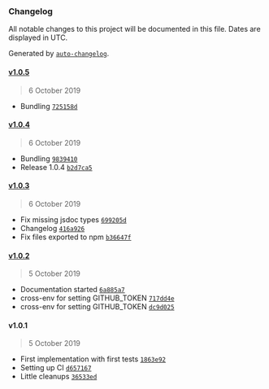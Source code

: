 ### Changelog

All notable changes to this project will be documented in this file. Dates are displayed in UTC.

Generated by [`auto-changelog`](https://github.com/CookPete/auto-changelog).

#### [v1.0.5](https://github.com/h9h/word-collect/compare/v1.0.4...v1.0.5)

> 6 October 2019

- Bundling [`725158d`](https://github.com/h9h/word-collect/commit/725158d40e463519e980bc04187a06ee33c52f20)

#### [v1.0.4](https://github.com/h9h/word-collect/compare/v1.0.3...v1.0.4)

> 6 October 2019

- Bundling [`9839410`](https://github.com/h9h/word-collect/commit/983941045816eddd5993168f250b883a7ad10fdd)
- Release 1.0.4 [`b2d7ca5`](https://github.com/h9h/word-collect/commit/b2d7ca58bbc51539e2fdb7c940e5543a2a9b703b)

#### [v1.0.3](https://github.com/h9h/word-collect/compare/v1.0.2...v1.0.3)

> 6 October 2019

- Fix missing jsdoc types [`699205d`](https://github.com/h9h/word-collect/commit/699205d9d11fb928fe77154082df55858f38882e)
- Changelog [`416a926`](https://github.com/h9h/word-collect/commit/416a9261b58845f3e20be463f401a2218f03a6e6)
- Fix files exported to npm [`b36647f`](https://github.com/h9h/word-collect/commit/b36647f8afa88e20d9bb26a87e4996693bff5632)

#### [v1.0.2](https://github.com/h9h/word-collect/compare/v1.0.1...v1.0.2)

> 5 October 2019

- Documentation started [`6a885a7`](https://github.com/h9h/word-collect/commit/6a885a739c9605777bdb8a39510a1d3d685b0ff7)
- cross-env for setting GITHUB_TOKEN [`717dd4e`](https://github.com/h9h/word-collect/commit/717dd4e85d32677259c1f9645f663a329fc96596)
- cross-env for setting GITHUB_TOKEN [`dc9d025`](https://github.com/h9h/word-collect/commit/dc9d025d98c33781e1ad004dc6c62494b5d92e27)

#### v1.0.1

> 5 October 2019

- First implementation with first tests [`1863e92`](https://github.com/h9h/word-collect/commit/1863e929da9110af27b724e58b870417c9d0faf4)
- Setting up CI [`d657167`](https://github.com/h9h/word-collect/commit/d657167547bfaff88152f17bcea34ecba4b27e62)
- Little cleanups [`36533ed`](https://github.com/h9h/word-collect/commit/36533edfa9ef4d3721a33aeea7d1cf4310ac535b)
